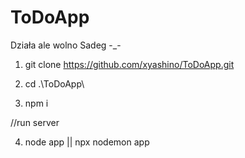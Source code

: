 # ToDoApp
Działa ale wolno  Sadeg -_-

1.  git clone https://github.com/xyashino/ToDoApp.git

2.  cd .\ToDoApp\

3. npm i

//run server

4. node app
||
npx nodemon app
